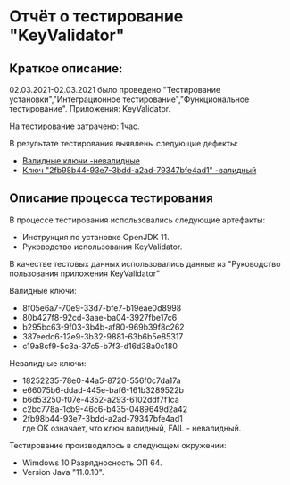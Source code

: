 ﻿# Отчёт о тестирование "KeyValidator"

## Краткое описание:
02.03.2021-02.03.2021
было проведено "Тестирование установки","Интеграционное тестирование","Функциональное тестирование".
Приложения: KeyValidator.  

На тестирование затрачено: 1час.

В результате тестирования выявлены следующие дефекты:
* [Валидные ключи -невалидные](https://github.com/RomanMachnev/KeyValidator/issues/1)
* [Ключ "2fb98b44-93e7-3bdd-a2ad-79347bfe4ad1" -валидный](https://github.com/RomanMachnev/KeyValidator/issues/2)


## Описание процесса тестирования  
В процессе тестирования использовались следующие артефакты:
* Инструкция по установке OpenJDK 11.
* Руководство использования KeyValidator.

В качестве тестовых данных использовались данные из "Руководство пользования приложения KeyValidator" 

Валидные ключи:
* 8f05e6a7-70e9-33d7-bfe7-b19eae0d8998
* 80b427f8-92cd-3aae-ba04-3927fbe17c6
* b295bc63-9f03-3b4b-af80-969b39f8c262
* 387eedc6-12e9-3b32-9881-63b6b5e85317
* c19a8cf9-5c3a-37c5-b7f3-d16d38a0c180

Невалидные ключи:
* 18252235-78e0-44a5-8720-556f0c7da17a
* e66075b6-ddad-445e-baf6-161b3289522b
* b6d53250-f07e-4352-a293-6102ddf7f1ca
* c2bc778a-1cb9-46c6-b435-0489649d2a42
* 2fb98b44-93e7-3bdd-a2ad-79347bfe4ad1  
где OK означает, что ключ валидный, FAIL - невалидный.


 
Тестирование производилось в следующем окружении:
* Wimdows 10.Разрядносность ОП 64.
* Version Java "11.0.10".


